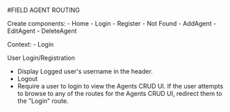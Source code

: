 #FIELD AGENT ROUTING

Create components:
    - Home
    - Login
    - Register
    - Not Found
    - AddAgent
    - EditAgent
    - DeleteAgent

Context:
    - Login


User Login/Registration
- Display Logged user's username in the header.
- Logout
- Require a user to login to view the Agents CRUD UI. If the user attempts to browse to any of the routes for the Agents CRUD UI, redirect them to the "Login" route.

